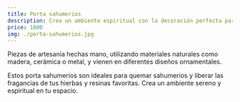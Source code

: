 ```yaml
---
title: Porta sahumerios
description: Crea un ambiente espiritual con la decoración perfecta para tu estilo
price: 1000
img: ./porta-sahumerios.jpg
---
```


Piezas de artesanía hechas mano, utilizando materiales naturales como madera, cerámica o metal, y vienen en diferentes diseños ornamentales.

Estos porta sahumerios son ideales para quemar sahumerios y liberar las fragancias de tus hierbas y resinas favoritas. Crea un ambiente sereno y espiritual en tu espacio.
